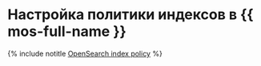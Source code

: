 # Настройка политики индексов в {{ mos-full-name }}

{% include notitle [OpenSearch index policy](../../_tutorials/dataplatform/opensearch-index-policy.md) %}
